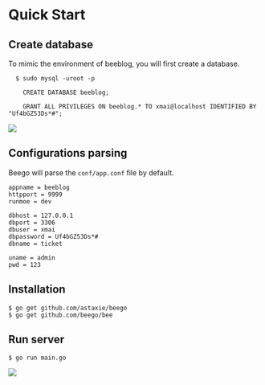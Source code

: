 # Quick Start

## Create database

To mimic the environment of beeblog, you will first create a database.

```shell
  $ sudo mysql -uroot -p
```

```mysql
    CREATE DATABASE beeblog;
```

```mysql
    GRANT ALL PRIVILEGES ON beeblog.* TO xmai@localhost IDENTIFIED BY "Uf4bGZ53Ds*#";
```


![](https://i.loli.net/2019/06/05/5cf792f847f7d37194.png)

## Configurations parsing

Beego will parse the `conf/app.conf` file by default.

```shell
appname = beeblog
httpport = 9999
runmoe = dev

dbhost = 127.0.0.1
dbport = 3306
dbuser = xmai
dbpassword = Uf4bGZ53Ds*#
dbname = ticket

uname = admin
pwd = 123
```

## Installation

```shell
$ go get github.com/astaxie/beego
$ go get github.com/beego/bee
```

## Run server

```shell
$ go run main.go
```

![](https://i.loli.net/2019/06/12/5d00bc033e35f28300.png)